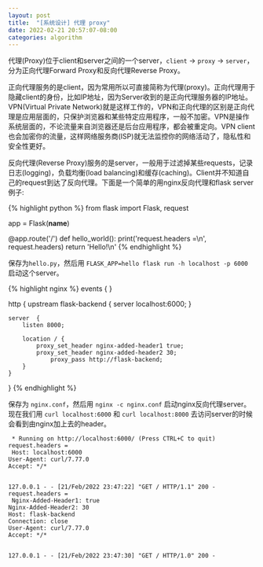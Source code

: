 ```yaml
---
layout: post
title:  "[系统设计] 代理 proxy"
date: 2022-02-21 20:57:07-08:00
categories: algorithm
---
```

代理(Proxy)位于client和server之间的一个server，`client` -> `proxy` -> `server`，分为正向代理Forward Proxy和反向代理Reverse Proxy。

正向代理服务的是client，因为常用所以可直接简称为代理(proxy)。正向代理用于隐藏client的身份，比如IP地址，因为Server收到的是正向代理服务器的IP地址。VPN(Virtual Private Network)就是这样工作的，VPN和正向代理的区别是正向代理是应用层面的，只保护浏览器和某些特定应用程序，一般不加密。VPN是操作系统层面的，不论流量来自浏览器还是后台应用程序，都会被重定向。VPN client也会加密你的流量，这样网络服务商(ISP)就无法监控你的网络活动了，隐私性和安全性更好。

反向代理(Reverse Proxy)服务的是server，一般用于过滤掉某些requests，记录日志(logging)，负载均衡(load balancing)和缓存(caching)。Client并不知道自己的request到达了反向代理。下面是一个简单的用nginx反向代理和flask server例子:

{% highlight python %}
from flask import Flask, request

app = Flask(__name__)

@app.route('/')
def hello_world():
    print('request.headers =\n', request.headers)
    return 'Hello!\n'
{% endhighlight %}

保存为`hello.py`，然后用 `FLASK_APP=hello flask run -h localhost -p 6000` 启动这个server。

{% highlight nginx %}
events { }

http {
    upstream flask-backend {
        server localhost:6000;
    }

    server  {
        listen 8000;

        location / {
            proxy_set_header nginx-added-header1 true;
            proxy_set_header nginx-added-header2 30;
                proxy_pass http://flask-backend;
        }
    }
}
{% endhighlight %}

保存为 `nginx.conf`，然后用 `nginx -c nginx.conf` 启动nginx反向代理server。现在我们用 `curl localhost:6000` 和 `curl localhost:8000` 去访问server的时候会看到由nginx加上去的header。

```
 * Running on http://localhost:6000/ (Press CTRL+C to quit)
request.headers =
 Host: localhost:6000
User-Agent: curl/7.77.0
Accept: */*


127.0.0.1 - - [21/Feb/2022 23:47:22] "GET / HTTP/1.1" 200 -
request.headers =
 Nginx-Added-Header1: true
Nginx-Added-Header2: 30
Host: flask-backend
Connection: close
User-Agent: curl/7.77.0
Accept: */*


127.0.0.1 - - [21/Feb/2022 23:47:30] "GET / HTTP/1.0" 200 -
```